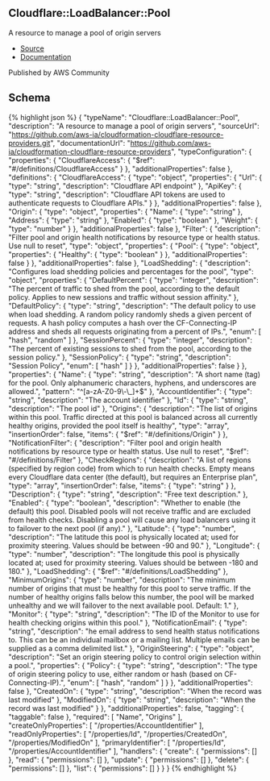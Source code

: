 
## Cloudflare::LoadBalancer::Pool

A resource to manage a pool of origin servers

- [Source](https:&#x2F;&#x2F;github.com&#x2F;aws-ia&#x2F;cloudformation-cloudflare-resource-providers.git) 
- [Documentation]()

Published by AWS Community

## Schema
{% highlight json %}
{
    "typeName": "Cloudflare::LoadBalancer::Pool",
    "description": "A resource to manage a pool of origin servers",
    "sourceUrl": "https://github.com/aws-ia/cloudformation-cloudflare-resource-providers.git",
    "documentationUrl": "https://github.com/aws-ia/cloudformation-cloudflare-resource-providers",
    "typeConfiguration": {
        "properties": {
            "CloudflareAccess": {
                "$ref": "#/definitions/CloudflareAccess"
            }
        },
        "additionalProperties": false
    },
    "definitions": {
        "CloudflareAccess": {
            "type": "object",
            "properties": {
                "Url": {
                    "type": "string",
                    "description": "Cloudflare API endpoint"
                },
                "ApiKey": {
                    "type": "string",
                    "description": "Cloudflare API tokens are used to authenticate requests to Cloudflare APIs."
                }
            },
            "additionalProperties": false
        },
        "Origin": {
            "type": "object",
            "properties": {
                "Name": {
                    "type": "string"
                },
                "Address": {
                    "type": "string"
                },
                "Enabled": {
                    "type": "boolean"
                },
                "Weight": {
                    "type": "number"
                }
            },
            "additionalProperties": false
        },
        "Filter": {
            "description": "Filter pool and origin health notifications by resource type or health status. Use null to reset",
            "type": "object",
            "properties": {
                "Pool": {
                    "type": "object",
                    "properties": {
                        "Healthy": {
                            "type": "boolean"
                        }
                    },
                    "additionalProperties": false
                }
            },
            "additionalProperties": false
        },
        "LoadShedding": {
            "description": "Configures load shedding policies and percentages for the pool",
            "type": "object",
            "properties": {
                "DefaultPercent": {
                    "type": "integer",
                    "description": "The percent of traffic to shed from the pool, according to the default policy. Applies to new sessions and traffic without session affinity."
                },
                "DefaultPolicy": {
                    "type": "string",
                    "description": "The default policy to use when load shedding. A random policy randomly sheds a given percent of requests. A hash policy computes a hash over the CF-Connecting-IP address and sheds all requests originating from a percent of IPs.",
                    "enum": [
                        "hash",
                        "random"
                    ]
                },
                "SessionPercent": {
                    "type": "integer",
                    "description": "The percent of existing sessions to shed from the pool, according to the session policy."
                },
                "SessionPolicy": {
                    "type": "string",
                    "description": "Session Policy",
                    "enum": [
                        "hash"
                    ]
                }
            },
            "additionalProperties": false
        }
    },
    "properties": {
        "Name": {
            "type": "string",
            "description": "A short name (tag) for the pool. Only alphanumeric characters, hyphens, and underscores are allowed.",
            "pattern": "^[a-zA-Z0-9\\-\\_]+$"
        },
        "AccountIdentifier": {
            "type": "string",
            "description": "The account identifier"
        },
        "Id": {
            "type": "string",
            "description": "The pool id"
        },
        "Origins": {
            "description": "The list of origins within this pool. Traffic directed at this pool is balanced across all currently healthy origins, provided the pool itself is healthy",
            "type": "array",
            "insertionOrder": false,
            "items": {
                "$ref": "#/definitions/Origin"
            }
        },
        "NotificationFilter": {
            "description": "Filter pool and origin health notifications by resource type or health status. Use null to reset",
            "$ref": "#/definitions/Filter"
        },
        "CheckRegions": {
            "description": "A list of regions (specified by region code) from which to run health checks. Empty means every Cloudflare data center (the default), but requires an Enterprise plan",
            "type": "array",
            "insertionOrder": false,
            "items": {
                "type": "string"
            }
        },
        "Description": {
            "type": "string",
            "description": "Free text description."
        },
        "Enabled": {
            "type": "boolean",
            "description": "Whether to enable (the default) this pool. Disabled pools will not receive traffic and are excluded from health checks. Disabling a pool will cause any load balancers using it to failover to the next pool (if any)."
        },
        "Latitude": {
            "type": "number",
            "description": "The latitude this pool is physically located at; used for proximity steering. Values should be between -90 and 90."
        },
        "Longitude": {
            "type": "number",
            "description": "The longitude this pool is physically located at; used for proximity steering. Values should be between -180 and 180."
        },
        "LoadShedding": {
            "$ref": "#/definitions/LoadShedding"
        },
        "MinimumOrigins": {
            "type": "number",
            "description": "The minimum number of origins that must be healthy for this pool to serve traffic. If the number of healthy origins falls below this number, the pool will be marked unhealthy and we will failover to the next available pool. Default: 1."
        },
        "Monitor": {
            "type": "string",
            "description": "The ID of the Monitor to use for health checking origins within this pool."
        },
        "NotificationEmail": {
            "type": "string",
            "description": "he email address to send health status notifications to. This can be an individual mailbox or a mailing list. Multiple emails can be supplied as a comma delimited list."
        },
        "OriginSteering": {
            "type": "object",
            "description": "Set an origin steering policy to control origin selection within a pool.",
            "properties": {
                "Policy": {
                    "type": "string",
                    "description": "The type of origin steering policy to use, either random or hash (based on CF-Connecting-IP).",
                    "enum": [
                        "hash",
                        "random"
                    ]
                }
            },
            "additionalProperties": false
        },
        "CreatedOn": {
            "type": "string",
            "description": "When the record was last modified"
        },
        "ModifiedOn": {
            "type": "string",
            "description": "When the record was last modified"
        }
    },
    "additionalProperties": false,
    "tagging": {
        "taggable": false
    },
    "required": [
        "Name",
        "Origins"
    ],
    "createOnlyProperties": [
        "/properties/AccountIdentifier"
    ],
    "readOnlyProperties": [
        "/properties/Id",
        "/properties/CreatedOn",
        "/properties/ModifiedOn"
    ],
    "primaryIdentifier": [
        "/properties/Id",
        "/properties/AccountIdentifier"
    ],
    "handlers": {
        "create": {
            "permissions": []
        },
        "read": {
            "permissions": []
        },
        "update": {
            "permissions": []
        },
        "delete": {
            "permissions": []
        },
        "list": {
            "permissions": []
        }
    }
}
{% endhighlight %}
